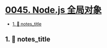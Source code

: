 # [0045. Node.js 全局对象](https://github.com/Tdahuyou/TNotes.nodejs/tree/main/notes/0045.%20Node.js%20%E5%85%A8%E5%B1%80%E5%AF%B9%E8%B1%A1)

<!-- region:toc -->

- [1. 📒 notes_title](#1--notes_title)

<!-- endregion:toc -->

## 1. 📒 notes_title

